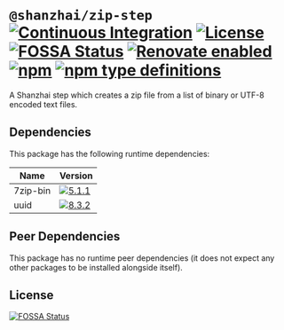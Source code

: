 # `@shanzhai/zip-step` [![Continuous Integration](https://github.com/jameswilddev/shanzhai/workflows/Continuous%20Integration/badge.svg)](https://github.com/jameswilddev/shanzhai/actions) [![License](https://img.shields.io/github/license/jameswilddev/shanzhai.svg)](https://github.com/jameswilddev/shanzhai/blob/master/license) [![FOSSA Status](https://app.fossa.io/api/projects/git%2Bgithub.com%2Fjameswilddev%2Fshanzhai.svg?type=shield)](https://app.fossa.io/projects/git%2Bgithub.com%2Fjameswilddev%2Fshanzhai?ref=badge_shield) [![Renovate enabled](https://img.shields.io/badge/renovate-enabled-brightgreen.svg)](https://renovatebot.com/) [![npm](https://img.shields.io/npm/v/@shanzhai/zip-step.svg)](https://www.npmjs.com/package/@shanzhai/zip-step) [![npm type definitions](https://img.shields.io/npm/types/@shanzhai/zip-step.svg)](https://www.npmjs.com/package/@shanzhai/zip-step)

A Shanzhai step which creates a zip file from a list of binary or UTF-8 encoded text files.

## Dependencies

This package has the following runtime dependencies:

Name     | Version                                                                                      
-------- | ---------------------------------------------------------------------------------------------
7zip-bin | [![5.1.1](https://img.shields.io/npm/v/7zip-bin.svg)](https://www.npmjs.com/package/7zip-bin)
uuid     | [![8.3.2](https://img.shields.io/npm/v/uuid.svg)](https://www.npmjs.com/package/uuid)        

## Peer Dependencies

This package has no runtime peer dependencies (it does not expect any other packages to be installed alongside itself).

## License

[![FOSSA Status](https://app.fossa.io/api/projects/git%2Bgithub.com%2Fjameswilddev%2Fshanzhai.svg?type=large)](https://app.fossa.io/projects/git%2Bgithub.com%2Fjameswilddev%2Fshanzhai?ref=badge_large)
